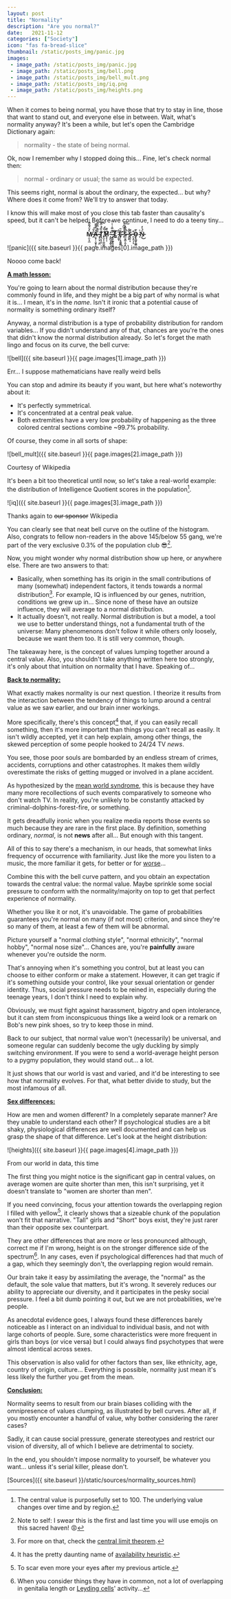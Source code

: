 ```yaml
---
layout: post
title: "Normality"
description: "Are you normal?"
date:   2021-11-12
categories: ["Society"]
icon: "fas fa-bread-slice"
thumbnail: /static/posts_img/panic.jpg
images:
 - image_path: /static/posts_img/panic.jpg
 - image_path: /static/posts_img/bell.png
 - image_path: /static/posts_img/bell_mult.png
 - image_path: /static/posts_img/iq.png
 - image_path: /static/posts_img/heights.png
---
```


When it comes to being normal, you have those that try to stay in line, those that want to stand out, and everyone else in between. Wait, what's normality anyway? It's been a while, but let's open the Cambridge Dictionary again:

> normality - the state of being normal.

Ok, now I remember why I stopped doing this... Fine, let's check normal then:

> normal - ordinary or usual; the same as would be expected.

This seems right, normal is about the ordinary, the expected... but why? Where does it come from? We'll try to answer that today.

I know this will make most of you close this tab faster than causality's speed, but it can't be helped. Before we continue, I need to do a teeny tiny...

<center><b>M̸̹̤͙̩̲̀̉̈́̃̆̅͗̾ ̵̭̈̀̈́A̶̠̥̹̹̤̥͔̍͛̑̎͌̈ͅ ̴̨̟̖͔̠̭̏̏̅͗̈̐͂͠Ṯ̸̘͓̖̦͍͊̏̈́͗̂͠ ̸̡̤̞͕͚̪͈̻͋̏̈́̕H̸̗̗͕̞̄̏͊ ̵̨̬̺͙̖̯̀̕ͅͅ ̴͙̹̗̤̞͉̙̙͊̋̿̾͛͛͋̚ ̷̡̩͕͈̜͔̩͍̂͠L̷͕͖͛͒ ̷̟̱̱͎͂̔E̴̛̥̹̙̥̮͇̻̐̎ ̵̹̋̍͛̅͆̽̉͠S̶̺̫̗̳͕͈̞̈̋̏̂̾̚͠ ̶̗̣̟͐̈́S̷̨͍̏͊ͅͅ ̵̱͙̗͉͎͒ͅÒ̴̧̢͇̬͎̳̳͂ ̴͑̇ͅN̵̗̈́̍̓͜</b></center>

![panic]({{ site.baseurl }}{{ page.images[0].image_path }})
<p class="legend">Noooo come back!</p>

<ins>**A math lesson:**</ins>

You're going to learn about the normal distribution because they're commonly found in life, and they might be a big part of why normal is what it is... I mean, it's in the *name*. Isn't it ironic that a potential cause of normality is something ordinary itself?

Anyway, a normal distribution is a type of probability distribution for random variables... If you didn't understand any of that, chances are you're the ones that didn't know the normal distribution already. So let's forget the math lingo and focus on its curve, the bell curve:

![bell]({{ site.baseurl }}{{ page.images[1].image_path }})
<p class="legend">Err... I suppose mathematicians have really weird bells</p>

You can stop and admire its beauty if you want, but here what's noteworthy about it:
* It's perfectly symmetrical.
* It's concentrated at a central peak value.
* Both extremities have a very low probability of happening as the three colored central sections combine \~99.7% probability.

Of course, they come in all sorts of shape:

![bell_mult]({{ site.baseurl }}{{ page.images[2].image_path }})
<p class="legend">Courtesy of Wikipedia</p>

It's been a bit too theoretical until now, so let's take a real-world example: the distribution of Intelligence Quotient scores in the population[^1].

![iq]({{ site.baseurl }}{{ page.images[3].image_path }})
<p class="legend">Thanks again to <strike>our sponsor</strike> Wikipedia</p>

You can clearly see that neat bell curve on the outline of the histogram. Also, congrats to fellow non-readers in the above 145/below 55 gang, we're part of the very exclusive 0.3% of the population club 😎[^2].

Now, you might wonder why normal distribution show up here, or anywhere else. There are two answers to that:
* Basically, when something has its origin in the small contributions of many (somewhat) independent factors, it tends towards a normal distribution[^3]. For example, IQ is influenced by our genes, nutrition, conditions we grew up in... Since none of these have an outsize influence, they will average to a normal distribution.
* It actually doesn't, not really. Normal distribution is but a model, a tool we use to better understand things, not a fundamental truth of the universe: Many phenomenons don't follow it while others only loosely, because we want them too. It is still very common, though.

The takeaway here, is the concept of values lumping together around a central value. Also, you shouldn't take anything written here too strongly, it's only about that intuition on normality that I have. Speaking of...

<ins>**Back to normality:**</ins>

What exactly makes normality is our next question. I theorize it results from the interaction between the tendency of things to lump around a central value as we saw earlier, and our brain inner workings.

More specifically, there's this concept[^4] that, if you can easily recall something, then it's more important than things you can't recall as easily. It isn't wildly accepted, yet it can help explain, among other things, the skewed perception of some people hooked to 24/24 TV *news*.

You see, those poor souls are bombarded by an endless stream of crimes, accidents, corruptions and other catastrophes. It makes them wildly overestimate the risks of getting mugged or involved in a plane accident.

As hypothesized by the [mean world syndrome](https://en.wikipedia.org/wiki/Mean_world_syndrome), this is because they have many more recollections of such events comparatively to someone who don't watch TV. In reality, you're unlikely to be constantly attacked by criminal-dolphins-forest-fire, or something.

It gets dreadfully ironic when you realize media reports those events so much because they are rare in the first place. By definition, something ordinary, *normal*, is not **news** after all... But enough with this tangent.

All of this to say there's a mechanism, in our heads, that somewhat links frequency of occurrence with familiarity. Just like the more you listen to a music, the more familiar it gets, for better or for [worse](https://www.youtube.com/watch?v=XqZsoesa55w)...

Combine this with the bell curve pattern, and you obtain an expectation towards the central value: the normal value. Maybe sprinkle some social pressure to conform with the normality/majority on top to get that perfect experience of normality.

Whether you like it or not, it's unavoidable. The game of probabilities guarantees you're normal on many (if not most) criterion, and since they're so many of them, at least a few of them will be abnormal.

Picture yourself a "normal clothing style", "normal ethnicity", "normal hobby", "normal nose size"... Chances are, you're **painfully** aware whenever you're outside the norm.

That's annoying when it's something you control, but at least you can choose to either conform or make a statement. However, it can get tragic if it's something outside your control, like your sexual orientation or gender identity. Thus, social pressure needs to be reined in, especially during the teenage years, I don't think I need to explain why.

Obviously, we must fight against harassment, bigotry and open intolerance, but it can stem from inconspicuous things like a weird look or a remark on Bob's new pink shoes, so try to keep those in mind.

Back to our subject, that normal value won't (necessarily) be universal, and someone regular can suddenly become the ugly duckling by simply switching environment. If you were to send a world-average height person to a pygmy population, they would stand out... a lot.

It just shows that our world is vast and varied, and it'd be interesting to see how that normality evolves. For that, what better divide to study, but the most infamous of all.

<ins>**Sex differences:**</ins>

How are men and women different? In a completely separate manner? Are they unable to understand each other? If psychological studies are a bit shaky, physiological differences are well documented and can help us grasp the shape of that difference. Let's look at the height distribution:

![heights]({{ site.baseurl }}{{ page.images[4].image_path }})
<p class="legend">From our world in data, this time</p>

The first thing you might notice is the significant gap in central values, on average women are quite shorter than men, this isn't surprising, yet it doesn't translate to "women are shorter than men".

If you need convincing, focus your attention towards the overlapping region I filled with yellow[^5], it clearly shows that a sizeable chunk of the population won't fit that narrative. "Tall" girls and "Short" boys exist, they're just rarer than their opposite sex counterpart.

They are other differences that are more or less pronounced although, correct me if I'm wrong, height is on the stronger difference side of the spectrum[^6]. In any cases, even if psychological differences had that much of a gap, which they seemingly don't, the overlapping region would remain.

Our brain take it easy by assimilating the average, the "normal" as the default, the sole value that matters, but it's wrong. It severely reduces our ability to appreciate our diversity, and it participates in the pesky social pressure. I feel a bit dumb pointing it out, but we are not probabilities, we're people.

As anecdotal evidence goes, I always found these differences barely noticeable as I interact on an individual to individual basis, and not with large cohorts of people. Sure, some characteristics were more frequent in girls than boys (or vice versa) but I could always find psychotypes that were almost identical across sexes.

This observation is also valid for other factors than sex, like ethnicity, age, country of origin, culture... Everything is possible, normality just mean it's less likely the further you get from the mean.

<ins>**Conclusion:**</ins>

Normality seems to result from our brain biases colliding with the omnipresence of values clumping, as illustrated by bell curves. After all, if you mostly encounter a handful of value, why bother considering the rarer cases?

Sadly, it can cause social pressure, generate stereotypes and restrict our vision of diversity, all of which I believe are detrimental to society.

In the end, you shouldn't impose normality to yourself, be whatever you want... unless it's serial killer, please don't.

[Sources]({{ site.baseurl }}/static/sources/normality_sources.html)

[^1]: The central value is purposefully set to 100. The underlying value changes over time and by region.

[^2]: Note to self: I swear this is the first and last time you will use emojis on this sacred haven! 😡

[^3]: For more on that, check the [central limit theorem](https://en.wikipedia.org/wiki/Central_limit_theorem).

[^4]: It has the pretty daunting name of [availability heuristic](https://en.wikipedia.org/wiki/Availability_heuristic).

[^5]: To scar even more your eyes after my previous article.

[^6]: When you consider things they have in common, not a lot of overlapping in genitalia length or [Leyding cells](https://en.wikipedia.org/wiki/Leydig_cell)' activity...